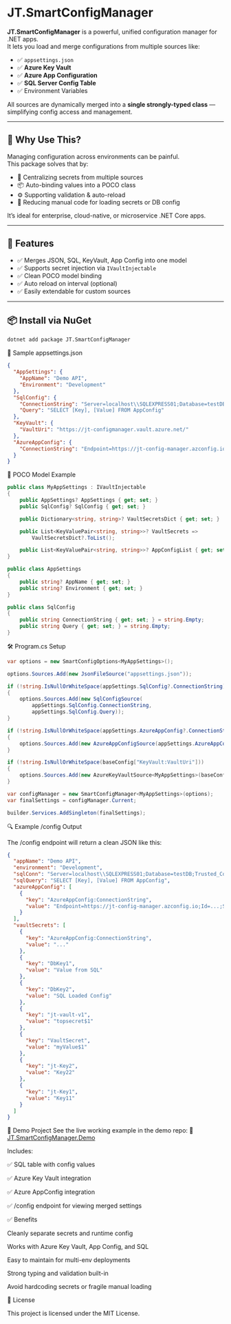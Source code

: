 ﻿# JT.SmartConfigManager

**JT.SmartConfigManager** is a powerful, unified configuration manager for .NET apps.  
It lets you load and merge configurations from multiple sources like:

- ✅ `appsettings.json`
- ✅ **Azure Key Vault**
- ✅ **Azure App Configuration**
- ✅ **SQL Server Config Table**
- ✅ Environment Variables

All sources are dynamically merged into a **single strongly-typed class** — simplifying config access and management.

---

## 🚀 Why Use This?

Managing configuration across environments can be painful.  
This package solves that by:

- 🔐 Centralizing secrets from multiple sources
- 📦 Auto-binding values into a POCO class
- ⚙️ Supporting validation & auto-reload
- 🧹 Reducing manual code for loading secrets or DB config

It’s ideal for enterprise, cloud-native, or microservice .NET Core apps.

---

## 🔧 Features

- ✅ Merges JSON, SQL, KeyVault, App Config into one model
- ✅ Supports secret injection via `IVaultInjectable`
- ✅ Clean POCO model binding
- ✅ Auto reload on interval (optional)
- ✅ Easily extendable for custom sources

---

## 📦 Install via NuGet

```bash
dotnet add package JT.SmartConfigManager

```


📁 Sample appsettings.json

```json
{
  "AppSettings": {
    "AppName": "Demo API",
    "Environment": "Development"
  },
  "SqlConfig": {
    "ConnectionString": "Server=localhost\\SQLEXPRESS01;Database=testDB;Trusted_Connection=True;TrustServerCertificate=True;",
    "Query": "SELECT [Key], [Value] FROM AppConfig"
  },
  "KeyVault": {
    "VaultUri": "https://jt-configmanager.vault.azure.net/"
  },
  "AzureAppConfig": {
    "ConnectionString": "Endpoint=https://jt-config-manager.azconfig.io;Id=...;Secret=..."
  }
}
```

🧱 POCO Model Example

```csharp   
public class MyAppSettings : IVaultInjectable
{
    public AppSettings? AppSettings { get; set; }
    public SqlConfig? SqlConfig { get; set; }

    public Dictionary<string, string>? VaultSecretsDict { get; set; }

    public List<KeyValuePair<string, string>>? VaultSecrets =>
        VaultSecretsDict?.ToList();

    public List<KeyValuePair<string, string>>? AppConfigList { get; set; }  // Optional for Azure AppConfig
}

public class AppSettings
{
    public string? AppName { get; set; }
    public string? Environment { get; set; }
}

public class SqlConfig
{
    public string ConnectionString { get; set; } = string.Empty;
    public string Query { get; set; } = string.Empty;
}
```

🛠️ Program.cs Setup
```csharp
var options = new SmartConfigOptions<MyAppSettings>();

options.Sources.Add(new JsonFileSource("appsettings.json"));

if (!string.IsNullOrWhiteSpace(appSettings.SqlConfig?.ConnectionString))
{
    options.Sources.Add(new SqlConfigSource(
        appSettings.SqlConfig.ConnectionString,
        appSettings.SqlConfig.Query));
}

if (!string.IsNullOrWhiteSpace(appSettings.AzureAppConfig?.ConnectionString))
{
    options.Sources.Add(new AzureAppConfigSource(appSettings.AzureAppConfig.ConnectionString));
}

if (!string.IsNullOrWhiteSpace(baseConfig["KeyVault:VaultUri"]))
{
    options.Sources.Add(new AzureKeyVaultSource<MyAppSettings>(baseConfig["KeyVault:VaultUri"]!));
}

var configManager = new SmartConfigManager<MyAppSettings>(options);
var finalSettings = configManager.Current;

builder.Services.AddSingleton(finalSettings);
```

🔍 Example /config Output

The /config endpoint will return a clean JSON like this:


```json
{
  "appName": "Demo API",
  "environment": "Development",
  "sqlConn": "Server=localhost\\SQLEXPRESS01;Database=testDB;Trusted_Connection=True;TrustServerCertificate=True;",
  "sqlQuery": "SELECT [Key], [Value] FROM AppConfig",
  "azureAppConfig": [
    {
      "key": "AzureAppConfig:ConnectionString",
      "value": "Endpoint=https://jt-config-manager.azconfig.io;Id=...;Secret=..."
    }
  ],
  "vaultSecrets": [
    {
      "key": "AzureAppConfig:ConnectionString",
      "value": "..."
    },
    {
      "key": "DbKey1",
      "value": "Value from SQL"
    },
    {
      "key": "DbKey2",
      "value": "SQL Loaded Config"
    },
    {
      "key": "jt-vault-v1",
      "value": "topsecret$1"
    },
    {
      "key": "VaultSecret",
      "value": "myValue$1"
    },
    {
      "key": "jt-Key2",
      "value": "Key22"
    },
    {
      "key": "jt-Key1",
      "value": "Key11"
    }
  ]
}

```

🧪 Demo Project
See the live working example in the demo repo:
🔗 [JT.SmartConfigManager.Demo](https://github.com/JayantTripathy/JT-Nuget-Packages/tree/main/package-consume/SmartConfig-Demo/JT.SmartConfigManager.Demo)

Includes:

✅ SQL table with config values

✅ Azure Key Vault integration

✅ Azure AppConfig integration

✅ /config endpoint for viewing merged settings


✅ Benefits

Cleanly separate secrets and runtime config

Works with Azure Key Vault, App Config, and SQL

Easy to maintain for multi-env deployments

Strong typing and validation built-in

Avoid hardcoding secrets or fragile manual loading

📄 License

This project is licensed under the MIT License.